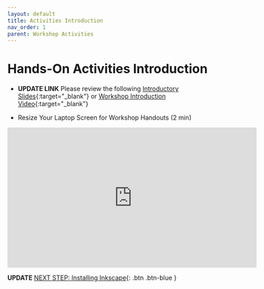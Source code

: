 ```yaml
---
layout: default
title: Activities Introduction
nav_order: 1
parent: Workshop Activities
---
```

# Hands-On Activities Introduction

- **UPDATE LINK** Please review the following [Introductory Slides](#){:target="_blank"} or [Workshop Introduction Video](https://www.youtube.com/watch?v=0LHKWZ18UEc){:target="_blank"}


- Resize Your Laptop Screen for Workshop Handouts (2 min)<br>
<iframe width="560" height="315" src="https://www.youtube.com/embed/Igk5hZUfzN0" title="YouTube video player" frameborder="0" allow="accelerometer; autoplay; clipboard-write; encrypted-media; gyroscope; picture-in-picture" allowfullscreen></iframe>

**UPDATE**
[NEXT STEP: Installing Inkscape](activity-1.html){: .btn .btn-blue }
